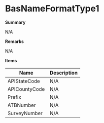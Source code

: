 # BasNameFormatType1

**Summary**

N/A

**Remarks**

N/A

**Items**

|Name|Description|
|---|---|
|APIStateCode|N/A|
|APICountyCode|N/A|
|Prefix|N/A|
|ATBNumber|N/A|
|SurveyNumber|N/A|

